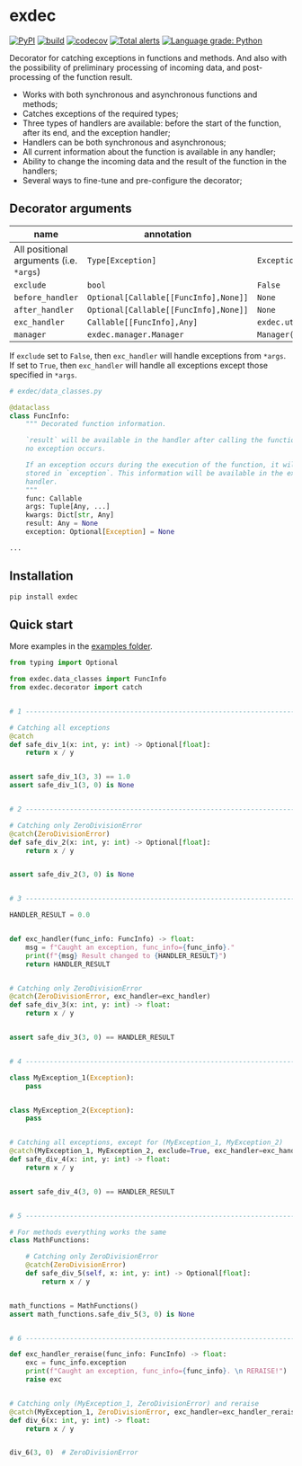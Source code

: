 # exdec

[![PyPI](https://img.shields.io/pypi/v/exdec)](https://pypi.org/project/exdec) [![build](https://github.com/EvgeniyBurdin/exdec/actions/workflows/python-app.yml/badge.svg?branch=main)](https://github.com/EvgeniyBurdin/exdec/actions/workflows/python-app.yml) [![codecov](https://codecov.io/gh/EvgeniyBurdin/exdec/branch/main/graph/badge.svg?token=YIJG8TN4DD)](https://codecov.io/gh/EvgeniyBurdin/exdec) [![Total alerts](https://img.shields.io/lgtm/alerts/g/EvgeniyBurdin/exdec.svg?logo=lgtm&logoWidth=18)](https://lgtm.com/projects/g/EvgeniyBurdin/exdec/alerts/) [![Language grade: Python](https://img.shields.io/lgtm/grade/python/g/EvgeniyBurdin/exdec.svg?logo=lgtm&logoWidth=18)](https://lgtm.com/projects/g/EvgeniyBurdin/exdec/context:python)

Decorator for catching exceptions in functions and methods. And also with the possibility of preliminary processing of incoming data, and post-processing of the function result.

- Works with both synchronous and asynchronous functions and methods;
- Catches exceptions of the required types;
- Three types of handlers are available: before the start of the function, after its end, and the exception handler;
- Handlers can be both synchronous and asynchronous;
- All current information about the function is available in any handler;
- Ability to change the incoming data and the result of the function in the handlers;
- Several ways to fine-tune and pre-configure the decorator;

## Decorator arguments

| name                                     | annotation                              | default                            |
|----------------------------------------- |---------------------------------------- |----------------------------------- |
| All positional arguments (i.e. `*args`)  | `Type[Exception]`                       | `Exception`                        |
| `exclude`                                | `bool`                                  | `False`                            |
| `before_handler`                         | `Optional[Callable[[FuncInfo],None]]`  | `None`                             |
| `after_handler`                          | `Optional[Callable[[FuncInfo],None]]`  | `None`                             |
| `exc_handler`                            | `Callable[[FuncInfo],Any]`             | `exdec.utils.default_exc_handler`  |
| `manager`                                | `exdec.manager.Manager`                 | `Manager()`                        |

If `exclude` set to `False`, then `exc_handler` will handle exceptions from `*args`.  If set to `True`, then `exc_handler` will handle all exceptions except those specified in `*args`.

```python
# exdec/data_classes.py

@dataclass
class FuncInfo:
    """ Decorated function information.

    `result` will be available in the handler after calling the function if
    no exception occurs.

    If an exception occurs during the execution of the function, it will be
    stored in `exception`. This information will be available in the exception
    handler.
    """
    func: Callable
    args: Tuple[Any, ...]
    kwargs: Dict[str, Any]
    result: Any = None
    exception: Optional[Exception] = None

...
```

## Installation

```bash
pip install exdec
```

## Quick start

More examples in the [examples folder](https://github.com/EvgeniyBurdin/exdec/tree/main/examples).

```python
from typing import Optional

from exdec.data_classes import FuncInfo
from exdec.decorator import catch


# 1 --------------------------------------------------------------------------

# Catching all exceptions
@catch
def safe_div_1(x: int, y: int) -> Optional[float]:
    return x / y


assert safe_div_1(3, 3) == 1.0
assert safe_div_1(3, 0) is None


# 2 --------------------------------------------------------------------------

# Catching only ZeroDivisionError
@catch(ZeroDivisionError)
def safe_div_2(x: int, y: int) -> Optional[float]:
    return x / y


assert safe_div_2(3, 0) is None


# 3 --------------------------------------------------------------------------

HANDLER_RESULT = 0.0


def exc_handler(func_info: FuncInfo) -> float:
    msg = f"Caught an exception, func_info={func_info}."
    print(f"{msg} Result changed to {HANDLER_RESULT}")
    return HANDLER_RESULT


# Catching only ZeroDivisionError
@catch(ZeroDivisionError, exc_handler=exc_handler)
def safe_div_3(x: int, y: int) -> float:
    return x / y


assert safe_div_3(3, 0) == HANDLER_RESULT


# 4 --------------------------------------------------------------------------

class MyException_1(Exception):
    pass


class MyException_2(Exception):
    pass


# Catching all exceptions, except for (MyException_1, MyException_2)
@catch(MyException_1, MyException_2, exclude=True, exc_handler=exc_handler)
def safe_div_4(x: int, y: int) -> float:
    return x / y


assert safe_div_4(3, 0) == HANDLER_RESULT


# 5 --------------------------------------------------------------------------

# For methods everything works the same
class MathFunctions:

    # Catching only ZeroDivisionError
    @catch(ZeroDivisionError)
    def safe_div_5(self, x: int, y: int) -> Optional[float]:
        return x / y


math_functions = MathFunctions()
assert math_functions.safe_div_5(3, 0) is None


# 6 --------------------------------------------------------------------------

def exc_handler_reraise(func_info: FuncInfo) -> float:
    exc = func_info.exception
    print(f"Caught an exception, func_info={func_info}. \n RERAISE!")
    raise exc


# Catching only (MyException_1, ZeroDivisionError) and reraise
@catch(MyException_1, ZeroDivisionError, exc_handler=exc_handler_reraise)
def div_6(x: int, y: int) -> float:
    return x / y


div_6(3, 0)  # ZeroDivisionError
```
